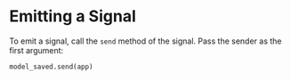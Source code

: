 # Emitting a Signal

To emit a signal, call the `send` method of the signal. Pass the sender as the first argument:

```python
model_saved.send(app)
```
